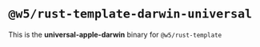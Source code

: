 # `@w5/rust-template-darwin-universal`

This is the **universal-apple-darwin** binary for `@w5/rust-template`
